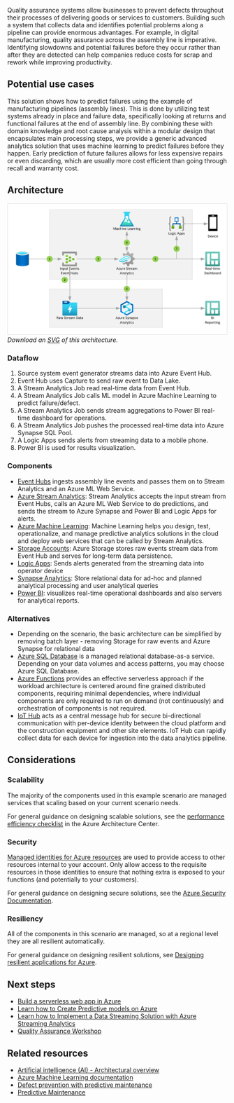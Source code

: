 Quality assurance systems allow businesses to prevent defects throughout their processes of delivering goods or services to customers. Building such a system that collects data and identifies potential problems along a pipeline can provide enormous advantages. For example, in digital manufacturing, quality assurance across the assembly line is imperative. Identifying slowdowns and potential failures before they occur rather than after they are detected can help companies reduce costs for scrap and rework while improving productivity.

## Potential use cases

This solution shows how to predict failures using the example of manufacturing pipelines (assembly lines). This is done by utilizing test systems already in place and failure data, specifically looking at returns and functional failures at the end of assembly line. By combining these with domain knowledge and root cause analysis within a modular design that encapsulates main processing steps, we provide a generic advanced analytics solution that uses machine learning to predict failures before they happen. Early prediction of future failures allows for less expensive repairs or even discarding, which are usually more cost efficient than going through recall and warranty cost.

## Architecture

![Architecture diagram shows data into Azure Event Hub, then to Data Lake, then processes with Stream Analytics, finally to Power B I visualization.](../media/quality-assurance.png)
*Download an [SVG](../media/quality-assurance.svg) of this architecture.*

### Dataflow

1. Source system event generator streams data into Azure Event Hub.
1. Event Hub uses Capture to send raw event to Data Lake.
1. A Stream Analytics Job read real-time data from Event Hub.
1. A Stream Analytics Job calls ML model in Azure Machine Learning to predict failure/defect.
1. A Stream Analytics Job sends stream aggregations to Power BI real-time dashboard for operations.
1. A Stream Analytics Job pushes the processed real-time data into Azure Synapse SQL Pool.
1. A Logic Apps sends alerts from streaming data to a mobile phone.
1. Power BI is used for results visualization.

### Components

* [Event Hubs](/azure/event-hubs) ingests assembly line events and passes them on to Stream Analytics and an Azure ML Web Service.
* [Azure Stream Analytics](/azure/stream-analytics): Stream Analytics accepts the input stream from Event Hubs, calls an Azure ML Web Service to do predictions, and sends the stream to Azure Synapse and Power BI and Logic Apps for alerts.
* [Azure Machine Learning](/azure/machine-learning): Machine Learning helps you design, test, operationalize, and manage predictive analytics solutions in the cloud and deploy web services that can be called by Stream Analytics.
* [Storage Accounts](/azure/storage): Azure Storage stores raw events stream data from Event Hub and serves for long-term data persistence.
* [Logic Apps](/azure/logic-apps): Sends alerts generated from the streaming data into operator device
* [Synapse Analytics](/azure/synapse-analytics): Store relational data for ad-hoc and planned analytical processing and user analytical queries
* [Power BI](/power-bi/create-reports): visualizes real-time operational dashboards and also servers for analytical reports.

### Alternatives

* Depending on the scenario, the basic architecture can be simplified by removing batch layer - removing Storage for raw events and Azure Synapse for relational data
* [Azure SQL Database](/azure/sql-database) is a managed relational database-as-a service. Depending on your data volumes and access patterns, you may choose Azure SQL Database.
* [Azure Functions](/azure/azure-functions/functions-overview) provides an effective serverless approach if the workload architecture is centered around fine grained distributed components, requiring minimal dependencies, where individual components are only required to run on demand (not continuously) and orchestration of components is not required.
* [IoT Hub](/azure/iot-hub/about-iot-hub) acts as a central message hub for secure bi-directional communication with per-device identity between the cloud platform and the construction equipment and other site elements. IoT Hub can rapidly collect data for each device for ingestion into the data analytics pipeline.

## Considerations

### Scalability

The majority of the components used in this example scenario are managed services that scaling based on your current scenario needs.

For general guidance on designing scalable solutions, see the [performance efficiency checklist][scalability] in the Azure Architecture Center.

### Security

[Managed identities for Azure resources][msi] are used to provide access to other resources internal to your account. Only allow access to the requisite resources in those identities to ensure that nothing extra is exposed to your functions (and potentially to your customers).

For general guidance on designing secure solutions, see the [Azure Security Documentation][security].

### Resiliency

All of the components in this scenario are managed, so at a regional level they are all resilient automatically.

For general guidance on designing resilient solutions, see [Designing resilient applications for Azure][resiliency].

## Next steps

* [Build a serverless web app in Azure][serverless]
* [Learn how to Create Predictive models on Azure](/learn/paths/create-no-code-predictive-models-azure-machine-learning)
* [Learn how to Implement a Data Streaming Solution with Azure Streaming Analytics](/learn/paths/implement-data-streaming-with-asa)
* [Quality Assurance Workshop](https://github.com/Azure/iot-workshop-quality-assurance)

## Related resources

* [Artificial intelligence (AI) - Architectural overview](../../data-guide/big-data/ai-overview.md)
* [Azure Machine Learning documentation](/azure/machine-learning)
* [Defect prevention with predictive maintenance](./defect-prevention-with-predictive-maintenance.yml)
* [Predictive Maintenance](./predictive-maintenance.yml)

<!-- links -->
[architecture]: ./media/architecture-intelligent-apps-image-processing.png
[small-pricing]: https://azure.com/e/ee2cac4c69e84a328b578fcd3a398653
[medium-pricing]: https://azure.com/e/7c7fc474db344b87aae93bc29ae27108
[large-pricing]: https://azure.com/e/cbadbca30f8640d6a061f8457a74ba7d
[serverless]: /learn/paths/create-serverless-applications/
[cv-categories]: /azure/cognitive-services/computer-vision/category-taxonomy
[resiliency]: /azure/architecture/framework/resiliency/principles
[security]: /azure/security
[scalability]: /azure/architecture/framework/scalability/performance-efficiency
[functions-best-practices]: /azure/azure-functions/functions-best-practices
[msi]: /azure/app-service/app-service-managed-service-identity
